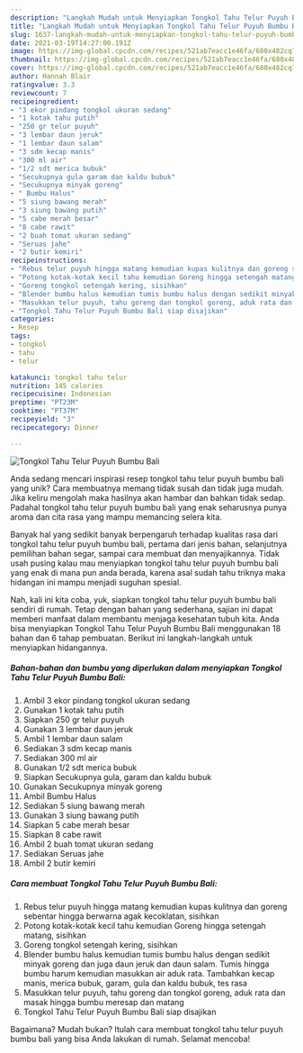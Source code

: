 ```yaml
---
description: "Langkah Mudah untuk Menyiapkan Tongkol Tahu Telur Puyuh Bumbu Bali yang Menggugah Selera"
title: "Langkah Mudah untuk Menyiapkan Tongkol Tahu Telur Puyuh Bumbu Bali yang Menggugah Selera"
slug: 1637-langkah-mudah-untuk-menyiapkan-tongkol-tahu-telur-puyuh-bumbu-bali-yang-menggugah-selera
date: 2021-03-19T14:27:00.191Z
image: https://img-global.cpcdn.com/recipes/521ab7eacc1e46fa/680x482cq70/tongkol-tahu-telur-puyuh-bumbu-bali-foto-resep-utama.jpg
thumbnail: https://img-global.cpcdn.com/recipes/521ab7eacc1e46fa/680x482cq70/tongkol-tahu-telur-puyuh-bumbu-bali-foto-resep-utama.jpg
cover: https://img-global.cpcdn.com/recipes/521ab7eacc1e46fa/680x482cq70/tongkol-tahu-telur-puyuh-bumbu-bali-foto-resep-utama.jpg
author: Hannah Blair
ratingvalue: 3.3
reviewcount: 7
recipeingredient:
- "3 ekor pindang tongkol ukuran sedang"
- "1 kotak tahu putih"
- "250 gr telur puyuh"
- "3 lembar daun jeruk"
- "1 lembar daun salam"
- "3 sdm kecap manis"
- "300 ml air"
- "1/2 sdt merica bubuk"
- "Secukupnya gula garam dan kaldu bubuk"
- "Secukupnya minyak goreng"
- " Bumbu Halus"
- "5 siung bawang merah"
- "3 siung bawang putih"
- "5 cabe merah besar"
- "8 cabe rawit"
- "2 buah tomat ukuran sedang"
- "Seruas jahe"
- "2 butir kemiri"
recipeinstructions:
- "Rebus telur puyuh hingga matang kemudian kupas kulitnya dan goreng sebentar hingga berwarna agak kecoklatan, sisihkan"
- "Potong kotak-kotak kecil tahu kemudian Goreng hingga setengah matang, sisihkan"
- "Goreng tongkol setengah kering, sisihkan"
- "Blender bumbu halus kemudian tumis bumbu halus dengan sedikit minyak goreng dan juga daun jeruk dan daun salam. Tumis hingga bumbu harum kemudian masukkan air aduk rata. Tambahkan kecap manis, merica bubuk, garam, gula dan kaldu bubuk, tes rasa"
- "Masukkan telur puyuh, tahu goreng dan tongkol goreng, aduk rata dan masak hingga bumbu meresap dan matang"
- "Tongkol Tahu Telur Puyuh Bumbu Bali siap disajikan"
categories:
- Resep
tags:
- tongkol
- tahu
- telur

katakunci: tongkol tahu telur 
nutrition: 145 calories
recipecuisine: Indonesian
preptime: "PT23M"
cooktime: "PT37M"
recipeyield: "3"
recipecategory: Dinner

---
```



![Tongkol Tahu Telur Puyuh Bumbu Bali](https://img-global.cpcdn.com/recipes/521ab7eacc1e46fa/680x482cq70/tongkol-tahu-telur-puyuh-bumbu-bali-foto-resep-utama.jpg)

Anda sedang mencari inspirasi resep tongkol tahu telur puyuh bumbu bali yang unik? Cara membuatnya memang tidak susah dan tidak juga mudah. Jika keliru mengolah maka hasilnya akan hambar dan bahkan tidak sedap. Padahal tongkol tahu telur puyuh bumbu bali yang enak seharusnya punya aroma dan cita rasa yang mampu memancing selera kita.

Banyak hal yang sedikit banyak berpengaruh terhadap kualitas rasa dari tongkol tahu telur puyuh bumbu bali, pertama dari jenis bahan, selanjutnya pemilihan bahan segar, sampai cara membuat dan menyajikannya. Tidak usah pusing kalau mau menyiapkan tongkol tahu telur puyuh bumbu bali yang enak di mana pun anda berada, karena asal sudah tahu triknya maka hidangan ini mampu menjadi suguhan spesial.




Nah, kali ini kita coba, yuk, siapkan tongkol tahu telur puyuh bumbu bali sendiri di rumah. Tetap dengan bahan yang sederhana, sajian ini dapat memberi manfaat dalam membantu menjaga kesehatan tubuh kita. Anda bisa menyiapkan Tongkol Tahu Telur Puyuh Bumbu Bali menggunakan 18 bahan dan 6 tahap pembuatan. Berikut ini langkah-langkah untuk menyiapkan hidangannya.

<!--inarticleads1-->

##### Bahan-bahan dan bumbu yang diperlukan dalam menyiapkan Tongkol Tahu Telur Puyuh Bumbu Bali:

1. Ambil 3 ekor pindang tongkol ukuran sedang
1. Gunakan 1 kotak tahu putih
1. Siapkan 250 gr telur puyuh
1. Gunakan 3 lembar daun jeruk
1. Ambil 1 lembar daun salam
1. Sediakan 3 sdm kecap manis
1. Sediakan 300 ml air
1. Gunakan 1/2 sdt merica bubuk
1. Siapkan Secukupnya gula, garam dan kaldu bubuk
1. Gunakan Secukupnya minyak goreng
1. Ambil  Bumbu Halus
1. Sediakan 5 siung bawang merah
1. Gunakan 3 siung bawang putih
1. Siapkan 5 cabe merah besar
1. Siapkan 8 cabe rawit
1. Ambil 2 buah tomat ukuran sedang
1. Sediakan Seruas jahe
1. Ambil 2 butir kemiri




<!--inarticleads2-->

##### Cara membuat Tongkol Tahu Telur Puyuh Bumbu Bali:

1. Rebus telur puyuh hingga matang kemudian kupas kulitnya dan goreng sebentar hingga berwarna agak kecoklatan, sisihkan
1. Potong kotak-kotak kecil tahu kemudian Goreng hingga setengah matang, sisihkan
1. Goreng tongkol setengah kering, sisihkan
1. Blender bumbu halus kemudian tumis bumbu halus dengan sedikit minyak goreng dan juga daun jeruk dan daun salam. Tumis hingga bumbu harum kemudian masukkan air aduk rata. Tambahkan kecap manis, merica bubuk, garam, gula dan kaldu bubuk, tes rasa
1. Masukkan telur puyuh, tahu goreng dan tongkol goreng, aduk rata dan masak hingga bumbu meresap dan matang
1. Tongkol Tahu Telur Puyuh Bumbu Bali siap disajikan




Bagaimana? Mudah bukan? Itulah cara membuat tongkol tahu telur puyuh bumbu bali yang bisa Anda lakukan di rumah. Selamat mencoba!
